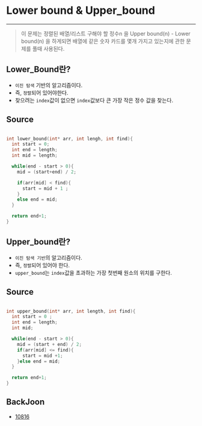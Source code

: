 # Lower bound & Upper_bound

---

> 이 문제는 정렬된 배열/리스트 구해야 할 정수n 을 Upper bound(n) - Lower bound(n) 을 하게되면 배열에 같은 숫자 카드를 몇개 가지고 있는지에 관한 문제를 풀때 사용된다.

## Lower_Bound란?

- `이진 탐색` 기반의 알고리즘이다.
- 즉, `정렬`되어 있어야한다.
- 찾으려는 `index`값이 없으면 `index`값보다 큰 가장 작은 정수 값을 찾는다.

## Source

```c++

int lower_bound(int* arr, int lengh, int find){
  int start = 0;
  int end = length;
  int mid = length;

  while(end - start > 0){
    mid = (start+end) / 2;

    if(arr[mid] < find){
      start = mid + 1 ;
    }
    else end = mid;
  }

  return end+1;
}

```

## Upper_bound란?

- `이진 탐색 기반`의 알고리즘이다.
- 즉, `정렬`되어 있어야 한다.
- `upper_bound`는 `index`값을 초과하는 가장 첫번째 원소의 위치를 구한다.

## Source

```c++

int upper_bound(int* arr, int length, int find){
  int start = 0 ;
  int end = length;
  int mid;

  while(end - start > 0){
    mid = (start + end) / 2;
    if(arr[mid] <= find){
      start = mid +1;
    }else end = mid;
  }

  return end+1;
}

```

## BackJoon

- [10816](http://boj.kr/689ce5f3c4554f9ca3e70fa2f0ce9c54)

